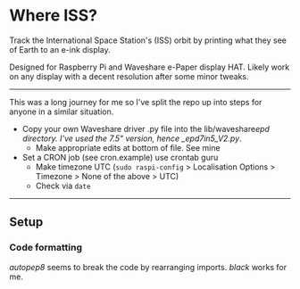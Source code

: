 # Where ISS?

Track the International Space Station's (ISS) orbit by printing what they see of Earth to an e-ink display.

Designed for Raspberry Pi and Waveshare e-Paper display HAT. Likely work on any display with a decent resolution after some minor tweaks.

---

This was a long journey for me so I've split the repo up into steps for anyone in a similar situation.

- Copy your own Waveshare driver .py file into the lib/waveshare*epd directory. I've used the 7.5" version, hence \_epd7in5_V2.py*.
  - Make appropriate edits at bottom of file. See mine
- Set a CRON job (see cron.example) use crontab guru
  - Make timezone UTC (`sudo raspi-config` > Localisation Options > Timezone > None of the above > UTC)
  - Check via `date`

---

## Setup

### Code formatting

_autopep8_ seems to break the code by rearranging imports. _black_ works for me.
